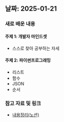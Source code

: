 ## 날짜: 2025-01-21

### 새로 배운 내용
#### 주제 1: 개발자 마인드셋
- 스스로 찾아 공부하는 자세

#### 주제 2: 파이썬프로그래밍
- 리스트
- 함수
- JSON
- 순서

### 참고 자료 및 링크
- [내용정리(노션)](https://www.notion.so/250121-18275a6ebc0a8080943bcf0b08a193b8?pvs=4)
